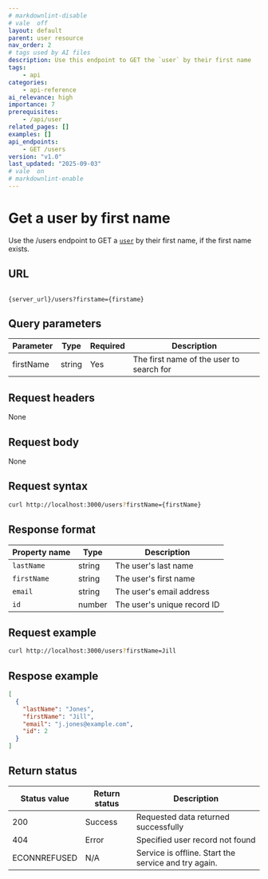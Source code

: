 ```yaml
---
# markdownlint-disable
# vale  off
layout: default
parent: user resource
nav_order: 2
# tags used by AI files
description: Use this endpoint to GET the `user` by their first name
tags:
    - api
categories:
    - api-reference
ai_relevance: high
importance: 7
prerequisites: 
    - /api/user
related_pages: []
examples: []
api_endpoints: 
    - GET /users
version: "v1.0"
last_updated: "2025-09-03"
# vale  on
# markdownlint-enable
---
```


# Get a user by first name

Use the /users endpoint to GET a [`user`](user.md) by their first name, if the first name exists.

## URL

```shell

{server_url}/users?firstame={firstame}
```

## Query parameters

| Parameter | Type | Required | Description |
|-----------|------|----------|-------------|
| firstName | string | Yes | The first name of the user to search for |

## Request headers

None

## Request body

None

## Request syntax

```bash
curl http://localhost:3000/users?firstName={firstName}
```

## Response format

| Property name | Type | Description |
| ------------- | ----------- | ----------- |
| `lastName` | string | The user's last name |
| `firstName` | string | The user's first name |
| `email` | string | The user's email address |
| `id` | number | The user's unique record ID |

## Request example

```bash
curl http://localhost:3000/users?firstName=Jill
```

## Respose example

```json
[
  {
    "lastName": "Jones",
    "firstName": "Jill",
    "email": "j.jones@example.com",
    "id": 2
  }
]
```

## Return status

| Status value | Return status | Description |
| ------------- | ----------- | ----------- |
| 200 | Success | Requested data returned successfully |
| 404 | Error | Specified user record not found |
|  ECONNREFUSED | N/A | Service is offline. Start the service and try again. |
